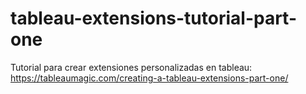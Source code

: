 # tableau-extensions-tutorial-part-one
Tutorial para crear extensiones personalizadas en tableau: https://tableaumagic.com/creating-a-tableau-extensions-part-one/

